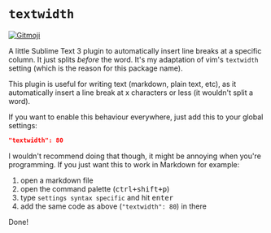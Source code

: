 # `textwidth`

<a href="https://gitmoji.carloscuesta.me" target="_blank"><img src="https://camo.githubusercontent.com/2a4924a23bd9ef18afe793f4999b1b9ec474e48f/68747470733a2f2f696d672e736869656c64732e696f2f62616467652f6769746d6f6a692d253230f09f989c253230f09f988d2d4646444436372e7376673f7374796c653d666c61742d737175617265" alt="Gitmoji" data-canonical-src="https://img.shields.io/badge/gitmoji-%20😜%20😍-FFDD67.svg?style=flat-square" style="max-width:100%;"></a>

A little Sublime Text 3 plugin to automatically insert line breaks at a
specific column. It just splits *before* the word. It's my adaptation of vim's
`textwidth` setting (which is the reason for this package name).

This plugin is useful for writing text (markdown, plain text, etc), as it
automatically insert a line break at x characters or less (it wouldn't split a
word).

If you want to enable this behaviour everywhere, just add this to your global
settings:

```json
"textwidth": 80
```

I wouldn't recommend doing that though, it might be annoying when you're
programming. If you just want this to work in Markdown for example:

1. open a markdown file
2. open the command palette (<kbd>ctrl+shift+p</kbd>)
3. type `settings syntax specific` and hit <kbd>enter</kbd>
4. add the same code as above (`"textwidth": 80`) in there

Done!